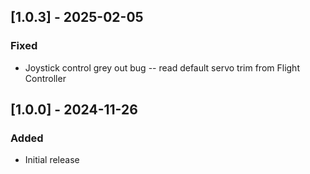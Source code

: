 ## [1.0.3] - 2025-02-05
### Fixed
- Joystick control grey out bug -- read default servo trim from Flight Controller

## [1.0.0] - 2024-11-26
### Added
- Initial release
